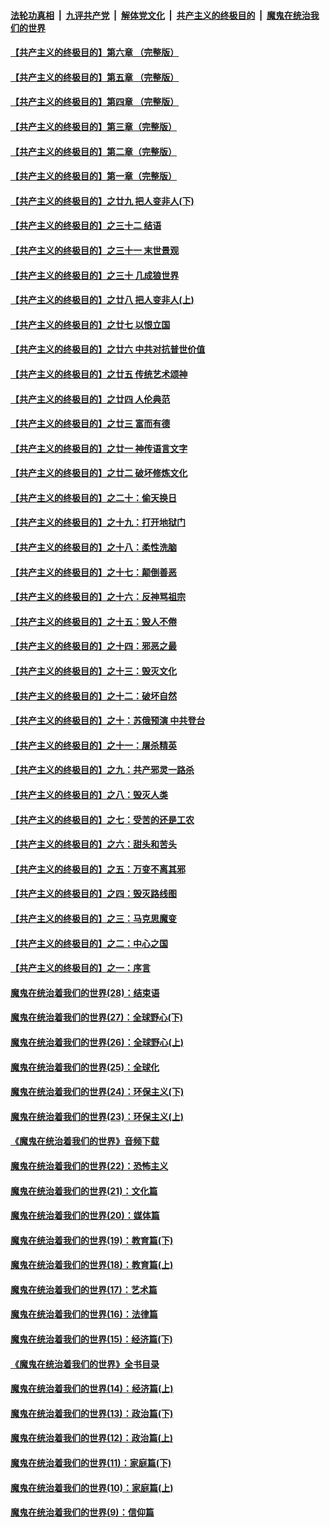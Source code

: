 ####  [法轮功真相](../../../../basic/blob/master/README.md?t=03060227) &nbsp;|&nbsp; [九评共产党](../../../../9ping.md/blob/master/README.md?t=03060227) &nbsp;|&nbsp; [解体党文化](../../../../jtdwh.md/blob/master/README.md?t=03060227)  &nbsp;|&nbsp; [共产主义的终极目的](../../../../gczydzjmd.md/blob/master/README.md?t=03060227) &nbsp;|&nbsp; [魔鬼在统治我们的世界](../../../../mgztzwmdsj.md/blob/master/README.md?t=03060227) 

#### [【共产主义的终极目的】第六章 （完整版）](../pages/nsc422/n11428913.md?t=03060227) 

#### [【共产主义的终极目的】第五章 （完整版）](../pages/nsc422/n11428912.md?t=03060227) 

#### [【共产主义的终极目的】第四章 （完整版）](../pages/nsc422/n11428907.md?t=03060227) 

#### [【共产主义的终极目的】第三章（完整版）](../pages/nsc422/n11428848.md?t=03060227) 

#### [【共产主义的终极目的】第二章（完整版）](../pages/nsc422/n11428831.md?t=03060227) 

#### [【共产主义的终极目的】第一章（完整版）](../pages/nsc422/n11417651.md?t=03060227) 

#### [【共产主义的终极目的】之廿九 把人变非人(下)](../pages/nsc422/n11344140.md?t=03060227) 

#### [【共产主义的终极目的】之三十二 结语](../pages/nsc422/n11360535.md?t=03060227) 

#### [【共产主义的终极目的】之三十一 末世景观](../pages/nsc422/n11351129.md?t=03060227) 

#### [【共产主义的终极目的】之三十 几成狼世界](../pages/nsc422/n11348280.md?t=03060227) 

#### [【共产主义的终极目的】之廿八 把人变非人(上)](../pages/nsc422/n11340492.md?t=03060227) 

#### [【共产主义的终极目的】之廿七 以恨立国](../pages/nsc422/n11336944.md?t=03060227) 

#### [【共产主义的终极目的】之廿六 中共对抗普世价值](../pages/nsc422/n11324785.md?t=03060227) 

#### [【共产主义的终极目的】之廿五 传统艺术颂神](../pages/nsc422/n11296396.md?t=03060227) 

#### [【共产主义的终极目的】之廿四 人伦典范](../pages/nsc422/n11296397.md?t=03060227) 

#### [【共产主义的终极目的】之廿三 富而有德](../pages/nsc422/n11283598.md?t=03060227) 

#### [【共产主义的终极目的】之廿一 神传语言文字](../pages/nsc422/n11263265.md?t=03060227) 

#### [【共产主义的终极目的】之廿二 破坏修炼文化](../pages/nsc422/n11245728.md?t=03060227) 

#### [【共产主义的终极目的】之二十：偷天换日](../pages/nsc422/n11238846.md?t=03060227) 

#### [【共产主义的终极目的】之十九：打开地狱门](../pages/nsc422/n11206376.md?t=03060227) 

#### [【共产主义的终极目的】之十八：柔性洗脑](../pages/nsc422/n11199994.md?t=03060227) 

#### [【共产主义的终极目的】之十七：颠倒善恶](../pages/nsc422/n11179782.md?t=03060227) 

#### [【共产主义的终极目的】之十六：反神骂祖宗](../pages/nsc422/n11166798.md?t=03060227) 

#### [【共产主义的终极目的】之十五：毁人不倦](../pages/nsc422/n11166792.md?t=03060227) 

#### [【共产主义的终极目的】之十四：邪恶之最](../pages/nsc422/n11150249.md?t=03060227) 

#### [【共产主义的终极目的】之十三：毁灭文化](../pages/nsc422/n11135227.md?t=03060227) 

#### [【共产主义的终极目的】之十二：破坏自然](../pages/nsc422/n11135214.md?t=03060227) 

#### [【共产主义的终极目的】之十：苏俄预演 中共登台](../pages/nsc422/n11118424.md?t=03060227) 

#### [【共产主义的终极目的】之十一：屠杀精英](../pages/nsc422/n11118442.md?t=03060227) 

#### [【共产主义的终极目的】之九：共产邪灵一路杀](../pages/nsc422/n11114139.md?t=03060227) 

#### [【共产主义的终极目的】之八：毁灭人类](../pages/nsc422/n11108503.md?t=03060227) 

#### [【共产主义的终极目的】之七：受苦的还是工农](../pages/nsc422/n11101809.md?t=03060227) 

#### [【共产主义的终极目的】之六：甜头和苦头](../pages/nsc422/n11096971.md?t=03060227) 

#### [【共产主义的终极目的】之五：万变不离其邪](../pages/nsc422/n11091285.md?t=03060227) 

#### [【共产主义的终极目的】之四：毁灭路线图](../pages/nsc422/n11086284.md?t=03060227) 

#### [【共产主义的终极目的】之三：马克思魔变](../pages/nsc422/n11061941.md?t=03060227) 

#### [【共产主义的终极目的】之二：中心之国](../pages/nsc422/n11047728.md?t=03060227) 

#### [【共产主义的终极目的】之一：序言](../pages/nsc422/n11086077.md?t=03060227) 

#### [魔鬼在统治着我们的世界(28)：结束语](../pages/nsc422/n10936246.md?t=03060227) 

#### [魔鬼在统治着我们的世界(27)：全球野心(下)](../pages/nsc422/n10928319.md?t=03060227) 

#### [魔鬼在统治着我们的世界(26)：全球野心(上)](../pages/nsc422/n10900318.md?t=03060227) 

#### [魔鬼在统治着我们的世界(25)：全球化](../pages/nsc422/n10788205.md?t=03060227) 

#### [魔鬼在统治着我们的世界(24)：环保主义(下)](../pages/nsc422/n10695307.md?t=03060227) 

#### [魔鬼在统治着我们的世界(23)：环保主义(上)](../pages/nsc422/n10688613.md?t=03060227) 

#### [《魔鬼在统治着我们的世界》音频下载](../pages/nsc422/n10635553.md?t=03060227) 

#### [魔鬼在统治着我们的世界(22)：恐怖主义](../pages/nsc422/n10614727.md?t=03060227) 

#### [魔鬼在统治着我们的世界(21)：文化篇](../pages/nsc422/n10597706.md?t=03060227) 

#### [魔鬼在统治着我们的世界(20)：媒体篇](../pages/nsc422/n10586579.md?t=03060227) 

#### [魔鬼在统治着我们的世界(19)：教育篇(下)](../pages/nsc422/n10564808.md?t=03060227) 

#### [魔鬼在统治着我们的世界(18)：教育篇(上)](../pages/nsc422/n10526970.md?t=03060227) 

#### [魔鬼在统治着我们的世界(17)：艺术篇](../pages/nsc422/n10499093.md?t=03060227) 

#### [魔鬼在统治着我们的世界(16)：法律篇](../pages/nsc422/n10485969.md?t=03060227) 

#### [魔鬼在统治着我们的世界(15)：经济篇(下)](../pages/nsc422/n10469975.md?t=03060227) 

#### [《魔鬼在统治着我们的世界》全书目录](../pages/nsc422/n10464261.md?t=03060227) 

#### [魔鬼在统治着我们的世界(14)：经济篇(上)](../pages/nsc422/n10457370.md?t=03060227) 

#### [魔鬼在统治着我们的世界(13)：政治篇(下)](../pages/nsc422/n10448270.md?t=03060227) 

#### [魔鬼在统治着我们的世界(12)：政治篇(上)](../pages/nsc422/n10444576.md?t=03060227) 

#### [魔鬼在统治着我们的世界(11)：家庭篇(下)](../pages/nsc422/n10440961.md?t=03060227) 

#### [魔鬼在统治着我们的世界(10)：家庭篇(上)](../pages/nsc422/n10435448.md?t=03060227) 

#### [魔鬼在统治着我们的世界(9)：信仰篇](../pages/nsc422/n10432159.md?t=03060227) 

